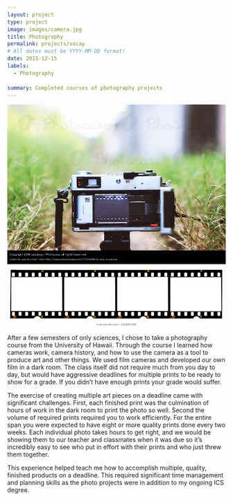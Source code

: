 ```yaml
---
layout: project
type: project
image: images/camera.jpg
title: Photography
permalink: projects/vacay
# All dates must be YYYY-MM-DD format!
date: 2015-12-15
labels:
  - Photography

summary: Completed courses of photography projects
---
```


<img class="ui medium right floated rounded image" src="../images/camera.jpeg">
<img class="ui medium right floated rounded image" src="../images/film.jpg">

After a few semesters of only sciences, I chose to take a photography course from the University of Hawaii. Through the course I learned how cameras work, camera history, and how to use the camera as a tool to produce art and other things. We used film cameras and developed our own film in a dark room. The class itself did not require much from you day to day, but would have aggressive deadlines for multiple prints to be ready to show for a grade. If you didn’t have enough prints your grade would suffer.

The exercise of creating multiple art pieces on a deadline came with significant challenges. First, each finished print was the culmination of hours of work in the dark room to print the photo so well. Second the volume of required prints required you to work efficiently. For the entire span you were expected to have eight or more quality prints done every two weeks. Each individual photo takes hours to get right, and we would be showing them to our teacher and classmates when it was due so it’s incredibly easy to see who put in effort with their prints and who just threw them together. 

This experience helped teach me how to accomplish multiple, quality, finished products on a deadline. This required significant time management and planning skills as the photo projects were in addition to my ongoing ICS degree.

